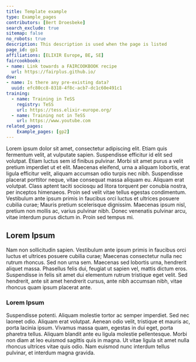 ```yaml
---
title: Template example
type: Example_pages
contributors: [Bert Droesbeke]
search_exclude: true
sitemap: false
no_robots: true
description: This description is used when the page is listed
page_id: gp1
affiliations: [ELIXIR Europe, BE, SE]
faircookbook:
- name: Link towards a FAIRCOOKBOOK recipe
  url: https://fairplus.github.io/
dsw:
- name: Is there any pre-existing data?
  uuid: efc80cc8-8318-4f8c-acb7-dc1c60e491c1
training:
  - name: Training in TeSS
    registry: TeSS
    url: https://tess.elixir-europe.org/
  - name: Training not in TeSS
    url: https://www.youtube.com
related_pages: 
    Example_pages: [gp2]
---
```



Lorem ipsum dolor sit amet, consectetur adipiscing elit. Etiam quis fermentum velit, at vulputate sapien. Suspendisse efficitur id elit sed volutpat. Etiam luctus sem id finibus pulvinar. Morbi sit amet purus a velit pretium imperdiet ut et elit. Maecenas eleifend, urna a aliquam lobortis, erat ligula efficitur velit, aliquam accumsan odio turpis nec nibh. Suspendisse placerat porttitor neque, vitae consequat massa aliquam eu. Aliquam erat volutpat. Class aptent taciti sociosqu ad litora torquent per conubia nostra, per inceptos himenaeos. Proin sed velit vitae tellus egestas condimentum. Vestibulum ante ipsum primis in faucibus orci luctus et ultrices posuere cubilia curae; Mauris pretium scelerisque dignissim. Maecenas ipsum nisl, pretium non mollis ac, varius pulvinar nibh. Donec venenatis pulvinar arcu, vitae interdum purus dictum in. Proin sed tempus mi.

## Lorem Ipsum

Nam non sollicitudin sapien. Vestibulum ante ipsum primis in faucibus orci luctus et ultrices posuere cubilia curae; Maecenas consectetur nulla nec rutrum rhoncus. Sed non urna sem. Maecenas sed lobortis urna, hendrerit aliquet massa. Phasellus felis dui, feugiat ut sapien vel, mattis dictum eros. Suspendisse in felis sit amet dui elementum rutrum tristique eget velit. Sed hendrerit, ante sit amet hendrerit cursus, ante nibh accumsan nibh, vitae rhoncus quam ipsum placerat ante.

### Lorem Ipsum

Suspendisse potenti. Aliquam molestie tortor ac semper imperdiet. Sed nec laoreet odio. Aliquam erat volutpat. Aenean odio velit, tristique et mauris ac, porta lacinia ipsum. Vivamus massa quam, egestas in dui eget, porta pharetra tellus. Aliquam blandit ante eu ligula molestie pellentesque. Morbi non diam at leo euismod sagittis quis in magna. Ut vitae ligula sit amet nulla rhoncus ultrices vitae quis odio. Nam euismod nunc interdum tellus pulvinar, et interdum magna gravida.